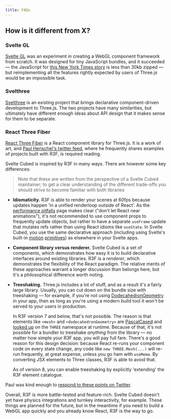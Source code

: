 ```yaml
---
title: FAQs
---
```


## How is it different from X?

### Svelte GL

[Svelte GL](https://github.com/sveltejs/gl) was an experiment in creating a WebGL component framework from scratch. It was designed for tiny JavaScript bundles, and it succeeded — the JavaScript for [this New York Times story](https://www.nytimes.com/interactive/2020/02/21/business/coronavirus-airline-travel.html) is less than 30kb zipped — but reimplementing all the features rightly expected by users of Three.js would be an impossible task.

### Svelthree

[Svelthree](https://svelthree.dev/) is an existing project that brings declarative component-driven development to Three.js. The two projects have many similarities, but ultimately have different enough ideas about API design that it makes sense for them to be separate.

### React Three Fiber

[React Three Fiber](https://docs.pmnd.rs/react-three-fiber/getting-started/introduction) is a React component library for Three.js. It is a work of art, and [Paul Henschel's twitter feed](https://twitter.com/0xca0a/), where he frequently shares examples of projects built with R3F, is required reading.

Svelte Cubed is inspired by R3F in many ways. There are however some key differences:

> Note that these are written from the perspective of a Svelte Cubed maintainer; to get a clear understanding of the different trade-offs you should strive to become familiar with both libraries

- **Idiomaticity.** R3F is able to render your scenes at 60fps because updates happen 'in a unified renderloop outside of React'. As the [performance pitfalls](https://docs.pmnd.rs/react-three-fiber/advanced/pitfalls) page makes clear ("don't let React near animations"), it's not recommended to use component props to frequently update objects, but rather to have a separate `useFrame` update that mutates refs rather than using React idioms like `useState`. In Svelte Cubed, you use the same declarative approach (including using Svelte's built-in [motion](https://svelte.dev/tutorial/tweened) [primitives](https://svelte.dev/tutorial/spring)) as elsewhere in your Svelte apps.

- **Component library versus renderer.** Svelte Cubed is a set of components, which demonstrates how easy it is to build declarative interfaces around existing libraries. R3F is a _renderer_, which demonstrates the flexibility of the React paradigm. The relative merits of these approaches warrant a longer discussion than belongs here, but it's a philosophical difference worth noting.

- **Treeshaking.** Three.js includes a lot of stuff, and as a result it's a fairly large library. Usually, you can cut down on the bundle size with treeshaking — for example, if you're not using [DodecahedronGeometry](https://github.com/mrdoob/three.js/blob/master/src/geometries/DodecahedronGeometry.js) in your app, then as long as you're using a modern build tool it won't be served to your users in production.

  In R3F version 7 and below, that's not possible. The reason is that elements like `<mesh>` and `<dodecahedronGeometry>` are [PascalCased](https://github.com/pmndrs/react-three-fiber/blob/acd91a3d38a95bb06a3e210679c9b50553b67c0e/packages/fiber/src/core/renderer.ts#L275) and [looked up](https://github.com/pmndrs/react-three-fiber/blob/acd91a3d38a95bb06a3e210679c9b50553b67c0e/packages/fiber/src/core/renderer.ts#L296) on the `THREE` namespace at runtime. Because of that, it's not possible for a bundler to treeshake _anything_ from the library — no matter how simple your R3F app, you will pay full fare. There's a good reason for this design decision: because React re-runs your component code on every state change, any code like `new THREE.Mesh(...)` will re-run frequently, at great expense, unless you go ham with `useMemo`. By converting JSX elements to Three classes, R3F is able to avoid that.

  As of version 8, you can enable treeshaking by explicitly 'extending' the R3F element catalogue.

Paul was kind enough to [respond to these points on Twitter](https://twitter.com/0xca0a/status/1462192957994512400).

Overall, R3F is more battle-tested and feature-rich. Svelte Cubed doesn't yet have physics integrations and turnkey interactivity, for example. These things are planned for the future, but in the meantime if you need to build a WebGL app quickly and you already know React, R3F is the way to go.
